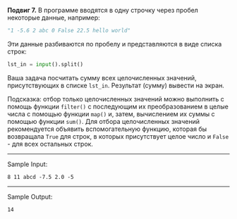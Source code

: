 **Подвиг 7.** В программе вводятся в одну строчку через пробел некоторые данные, например:

```python
"1 -5.6 2 abc 0 False 22.5 hello world"
```
Эти данные разбиваются по пробелу и представляются в виде списка строк:

```python
lst_in = input().split()
```

Ваша задача посчитать сумму всех целочисленных значений, присутствующих в списке `lst_in`.
Результат (сумму) вывести на экран.

Подсказка: отбор только целочисленных значений можно выполнить с помощь функции `filter()` с последующим их 
преобразованием в целые числа с помощью функции `map()` и, затем, вычислением их суммы с помощью функции `sum()`.
Для отбора целочисленных значений рекомендуется объявить вспомогательную функцию, которая бы возвращала `True` для 
строк, в которых присутствует целое число и `False` - для всех остальных строк.

---
Sample Input:

```
8 11 abcd -7.5 2.0 -5
```

---
Sample Output:

```
14
```
